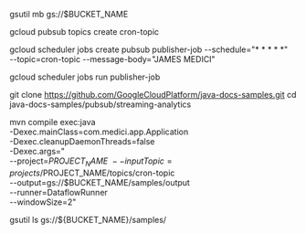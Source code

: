 gsutil mb gs://$BUCKET_NAME


gcloud pubsub topics create cron-topic


gcloud scheduler jobs create pubsub publisher-job --schedule="* * * * *" \
 --topic=cron-topic --message-body="JAMES MEDICI"
 

 gcloud scheduler jobs run publisher-job


git clone https://github.com/GoogleCloudPlatform/java-docs-samples.git
cd java-docs-samples/pubsub/streaming-analytics


mvn compile exec:java \
  -Dexec.mainClass=com.medici.app.Application \
  -Dexec.cleanupDaemonThreads=false \
  -Dexec.args=" \
    --project=$PROJECT_NAME \
    --inputTopic=projects/$PROJECT_NAME/topics/cron-topic \
    --output=gs://$BUCKET_NAME/samples/output \
    --runner=DataflowRunner \
    --windowSize=2"
	
	
gsutil ls gs://${BUCKET_NAME}/samples/